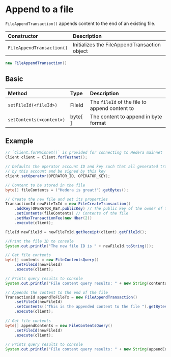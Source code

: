 # Append to a file

`FileAppendTransaction()` appends content to the end of an existing file.

| Constructor | Description |
| :--- | :--- |
| `FileAppendTransaction()` | Initializes the FileAppendTransaction object |

```java
new FileAppendTransaction()
```

## Basic

| Method | Type | Description |
| :--- | :--- | :--- |
| `setFileId(<fileId>)` | FileId | The `fileId` of the file to append content to |
| `setContents(<content>)` | byte\[ \] | The content to append in byte format |

## Example

```java
// `Client.forMainnet()` is provided for connecting to Hedera mainnet
Client client = Client.forTestnet();

// Defaults the operator account ID and key such that all generated transactions will be paid for
// by this account and be signed by this key
client.setOperator(OPERATOR_ID, OPERATOR_KEY);

// Content to be stored in the file
byte[] fileContents = ("Hedera is great!").getBytes();

// Create the new file and set its properties
TransactionId newFileTxId = new FileCreateTransaction()
    .addKey(OPERATOR_KEY.publicKey) // The public key of the owner of the file
    .setContents(fileContents) // Contents of the file
    .setMaxTransactionFee(new Hbar(2))
    .execute(client);

FileId newFileId = newFileTxId.getReceipt(client).getFileId();

//Print the file ID to console
System.out.println("The new file ID is " + newFileId.toString());

// Get file contents
byte[] contents = new FileContentsQuery()
    .setFileId(newFileId)
    .execute(client);

// Prints query results to console
System.out.println("File content query results: " + new String(contents));

// Appends the content to the end of the file
TransactionId appendToFileTx = new FileAppendTransaction()
    .setFileId(newFileId)
    .setContents(("This is the appended content to the file ").getBytes())
    .execute(client);
    
// Get file contents
byte[] appendContents = new FileContentsQuery()
    .setFileId(newFileId)
    .execute(client);
    
// Prints query results to console
System.out.println("File content query results: " + new String(appendContents));
```

